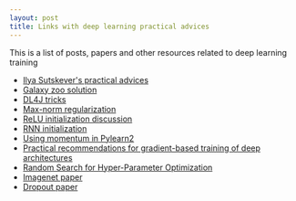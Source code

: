 ```yaml
---
layout: post
title: Links with deep learning practical advices
---
```

This is a list of posts, papers and other resources related to deep learning 
training

* [Ilya Sutskever's practical advices](http://yyue.blogspot.ca/2015/01/a-brief-overview-of-deep-learning.html)
* [Galaxy zoo solution](http://benanne.github.io/2014/04/05/galaxy-zoo.html)
* [DL4J tricks](http://deeplearning4j.org/trainingtricks.html)
* [Max-norm regularization](https://plus.google.com/+IanGoodfellow/posts/QUaCJfvDpni)
* [ReLU initialization discussion](https://plus.google.com/+EricBattenberg/posts/f3tPKjo7LFa)
* [RNN initialization](http://arxiv.org/abs/1504.00941)
* [Using momentum in Pylearn2](https://blog.safaribooksonline.com/2014/02/14/using-momentum-pylearn2/)
* [Practical recommendations for gradient-based training of deep architectures](http://arxiv.org/abs/1206.5533)
* [Random Search for Hyper-Parameter Optimization](http://www.jmlr.org/papers/volume13/bergstra12a/bergstra12a.pdf)
* [Imagenet paper](http://www.cs.toronto.edu/~fritz/absps/imagenet.pdf)
* [Dropout paper](http://arxiv.org/pdf/1207.0580.pdf)

